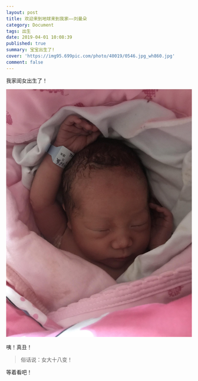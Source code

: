 ```yaml
---
layout: post
title: 欢迎来到地球来到我家——刘曼朵
category: Document
tags: 出生
date: 2019-04-01 10:08:39
published: true
summary: 宝宝出生了!
cover: 'https://img95.699pic.com/photo/40019/0546.jpg_wh860.jpg'
comment: false
---
```


我家闺女出生了！

![图一：咦！真丑！](/image/baby/20220222-193305.jpeg)

咦！真丑！

> 俗话说：女大十八变！

等着看吧！
